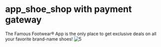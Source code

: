 # app_shoe_shop with payment gateway 

The Famous Footwear® App is the only place to get exclusive deals on all your favorite brand-name shoes! 
![5](https://user-images.githubusercontent.com/69979663/122670018-796b8800-d1dd-11eb-8bdc-6620c8596e5f.jpg)
